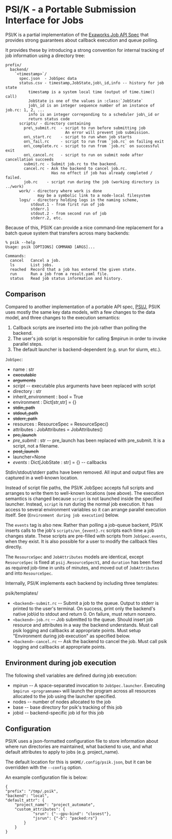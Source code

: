 # PSI/K - a Portable Submission Interface for Jobs

PSI/K is a partial implementation of the
[Exaworks Job API Spec](https://exaworks.org/job-api-spec/)
that provides strong guarantees about callback
execution and queue polling.

It provides these by introducing a strong convention
for internal tracking of job information using
a directory tree:

```
prefix/
  backend/
    `<timestamp>`/
      spec.json  - JobSpec data
      status.csv - timestamp,JobState,job\_id,info -- history for job state
          timestamp is a system local time (output of time.time() call)
          JobState is one of the values in :class:`JobState`
          job\_id is an integer sequence number of an instance of job.rc: 1, 2, ...
          info is an integer correponding to a scheduler job\_id or
          return status code
      scripts/ - directory containing
        pre\_submit.rc  - script to run before submitting job
                          An error will prevent job submission.
        on\_start.rc    - script to run when job starts
        on\_fail.rc     - script to run from `job.rc` on failing exit
        on\_complete.rc - script to run from `job.rc` on successful exit
        on\_cancel.rc   - script to run on submit node after cancellation succeeds
        submit.rc - Submit job.rc to the backend.
        cancel.rc - Ask the backend to cancel job.rc.
                    Has no effect if job has already completed / failed.
        job.rc    - script run during the job (working directory is ../work)
      work/ - directory where work is done
              may be a symbolic link to a node-local filesystem
      logs/ - directory holding logs in the naming scheme,
           stdout.1 - from first run of job
           stderr.1
           stdout.2 - from second run of job
           stderr.2, etc.
```

Because of this, PSI/K can provide a nice command-line replacement
for a batch queue system that transfers across many backends:

    % psik --help
    Usage: psik [OPTIONS] COMMAND [ARGS]...

    Commands:
      cancel   Cancel a job.
      ls       List jobs.
      reached  Record that a job has entered the given state.
      run      Run a job from a result.yaml file.
      status   Read job status information and history.


## Comparison

Compared to another implementation of a portable API spec,
[PSI/J](https://exaworks.org/psij-python/#docs),
PSI/K uses mostly the same key data models, with a few changes
to the data model, and three changes to the execution semantics:

1. Callback scripts are inserted into the job rather than polling the backend.
2. The user's job script is responsible for calling $mpirun
   in order to invoke parallel steps.
3. The default launcher is backend-dependent (e.g. srun for slurm, etc.).

`JobSpec`:
  - name : str
  - ~~executable~~
  - ~~arguments~~
  - _script_ -- executable plus arguments have been replaced with script
  - directory : str
  - inherit\_environment : bool = True
  - environment : Dict[str,str] = {}
  - ~~stdin\_path~~
  - ~~stdout\_path~~
  - ~~stderr\_path~~
  - resources : ResourceSpec = ResourceSpec()
  - attributes : JobAttributes = JobAttributes()
  - ~~pre\_launch~~
  - _pre\_submit_ : str -- pre\_launch has been replaced with pre\_submit. It is a script, not a filename.
  - ~~post\_launch~~
  - launcher=None
  - _events_ : Dict[JobState : str] = {} -- callbacks

Stdin/stdout/stderr paths have been removed.  All input
and output files are captured in a well-known location.

Instead of script file paths, the PSI/K JobSpec accepts
full scripts and arranges to write them to well-known locations (see above).
The execution semantics is changed because `script` is not
launched inside the specified launcher.  Instead, `script`
is run during the normal job execution.  It has access to
several environment variables so it can arrange parallel
execution itself.  See (`Environment during job execution`) below.

The `events` tag is also new.  Rather than polling a job-queue
backent, PSI/K inserts calls to the job's `scripts/on_{event}.rc`
scripts each time a job changes state.  These scripts
are pre-filled with scripts from `JobSpec.events`, when
they exist.  It is also possible for a user to modify the
callback files directly.

The `ResourceSpec` and `JobAttributes` models are identical, except
`ResourceSpec` is fixed at `psij.ResourceSpecV1`, and
`duration` has been fixed as required job-time in units of minutes,
and moved out of `JobAttributes` and into `ResourceSpec`.

Internally, PSI/K implements each backend by including three templates:

psik/templates/
 * `<backend>-submit.rc` -- Submit a job to the queue.
                          Output to stderr is printed to the user's terminal.
                          On success, print only the backend's native job\id
                          to stdout and return 0.
                          On failure, must return nonzero. 
 * `<backend>-job.rc`    -- Job submitted to the queue.
                          Should insert job resource and attributes
                          in a way the backend understands.
                          Must call psik logging and callbacks
                          at appropriate points. 
                          Must setup "Environment during job execution"
                          as specified below.
 * `<backend>-cancel.rc` -- Ask the backend to cancel the job.
                          Must call psik logging and callbacks
                          at appropriate points.

## Environment during job execution

The following shell variables are defined during job execution:

- mpirun -- A space-separated invocation to `JobSpec.launcher`.
            Executing `$mpirun <programname>` will
            launch the program across all resources allocated to the job
            using the launcher specified.
- nodes  -- number of nodes allocated to the job
- base   -- base directory for psik's tracking of this job
- jobid  -- backend-specific job id for this job


## Configuration

PSI/K uses a json-formatted configuration file to
store information about where run directories are maintained,
what backend to use, and what default attributes to apply
to jobs (e.g. project\_name).

The default location for this is `$HOME/.config/psik.json`,
but it can be overridden with the `--config` option.

An example configuration file is below:

    {
    "prefix": "/tmp/.psik",
    "backend": "local",
    "default_attr": {
        "project_name": "project_automate",
        "custom_attributes": {
                "srun": {"--gpu-bind": "closest"},
                "jsrun": {"-b": "packed:rs"}
            }
        }
    }
